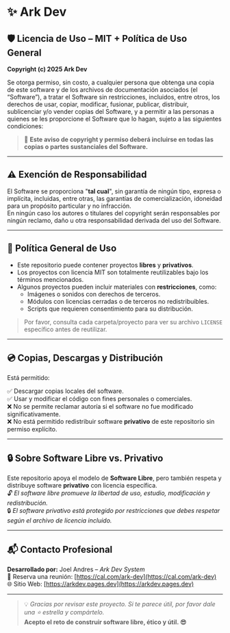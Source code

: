 # ✨ Ark Dev

## 🛡️ Licencia de Uso – MIT + Política de Uso General

**Copyright (c) 2025 Ark Dev**

Se otorga permiso, sin costo, a cualquier persona que obtenga una copia de este software y de los archivos de documentación asociados (el “Software”), a tratar el Software sin restricciones, incluidos, entre otros, los derechos de usar, copiar, modificar, fusionar, publicar, distribuir, sublicenciar y/o vender copias del Software, y a permitir a las personas a quienes se les proporcione el Software que lo hagan, sujeto a las siguientes condiciones:

> 📝 **Este aviso de copyright y permiso deberá incluirse en todas las copias o partes sustanciales del Software.**

---

## ⚠️ Exención de Responsabilidad

El Software se proporciona "**tal cual**", sin garantía de ningún tipo, expresa o implícita, incluidas, entre otras, las garantías de comercialización, idoneidad para un propósito particular y no infracción.  
En ningún caso los autores o titulares del copyright serán responsables por ningún reclamo, daño u otra responsabilidad derivada del uso del Software.

---

## 📄 Política General de Uso

- Este repositorio puede contener proyectos **libres** y **privativos**.
- Los proyectos con licencia MIT son totalmente reutilizables bajo los términos mencionados.
- Algunos proyectos pueden incluir materiales con **restricciones**, como:
  - Imágenes o sonidos con derechos de terceros.
  - Módulos con licencias cerradas o de terceros no redistribuibles.
  - Scripts que requieren consentimiento para su distribución.

> Por favor, consulta cada carpeta/proyecto para ver su archivo `LICENSE` específico antes de reutilizar.

---

## 💿 Copias, Descargas y Distribución

Está permitido:

✅ Descargar copias locales del software.  
✅ Usar y modificar el código con fines personales o comerciales.  
❌ No se permite reclamar autoría si el software no fue modificado significativamente.  
❌ No está permitido redistribuir software **privativo** de este repositorio sin permiso explícito.

---

## 🔒 Sobre Software Libre vs. Privativo

Este repositorio apoya el modelo de **Software Libre**, pero también respeta y distribuye software **privativo** con licencia específica.  
🔓 *El software libre promueve la libertad de uso, estudio, modificación y redistribución.*  
🔒 *El software privativo está protegido por restricciones que debes respetar según el archivo de licencia incluido.*

---

## 📬 Contacto Profesional

**Desarrollado por:** Joel Andres – *Ark Dev System*  
📅 Reserva una reunión: [https://cal.com/ark-dev](https://cal.com/ark-dev)  
🌐 Sitio Web: [https://arkdev.pages.dev](https://arkdev.pages.dev)

---

> 💡 *Gracias por revisar este proyecto. Si te parece útil, por favor dale una ⭐ estrella y compártelo.*  
> **Acepto el reto de construir software libre, ético y útil. 😎**
